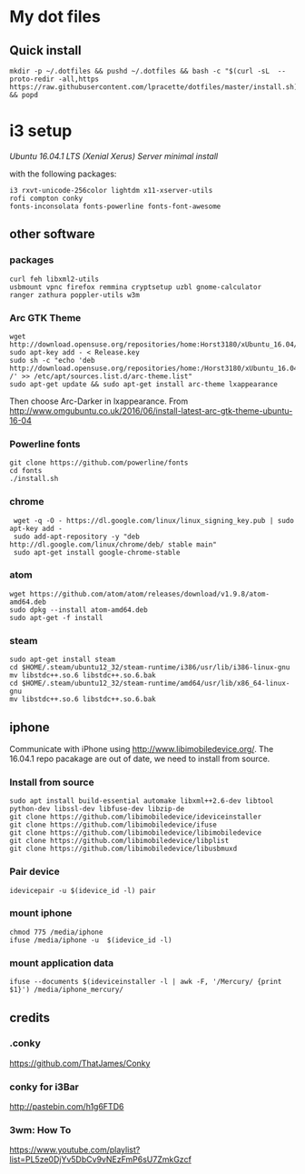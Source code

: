 # My dot files

## Quick install 
```
mkdir -p ~/.dotfiles && pushd ~/.dotfiles && bash -c "$(curl -sL  --proto-redir -all,https https://raw.githubusercontent.com/lpracette/dotfiles/master/install.sh)" && popd
```





# i3 setup

*Ubuntu 16.04.1 LTS (Xenial Xerus) Server minimal install*


with the following packages:

    i3 rxvt-unicode-256color lightdm x11-xserver-utils
    rofi compton conky
    fonts-inconsolata fonts-powerline fonts-font-awesome

## other software

### packages

    curl feh libxml2-utils
    usbmount vpnc firefox remmina cryptsetup uzbl gnome-calculator 
    ranger zathura poppler-utils w3m

### Arc GTK Theme

    wget http://download.opensuse.org/repositories/home:Horst3180/xUbuntu_16.04/Release.key
    sudo apt-key add - < Release.key
    sudo sh -c "echo 'deb http://download.opensuse.org/repositories/home:/Horst3180/xUbuntu_16.04/ /' >> /etc/apt/sources.list.d/arc-theme.list"
    sudo apt-get update && sudo apt-get install arc-theme lxappearance

Then choose Arc-Darker in lxappearance.
From http://www.omgubuntu.co.uk/2016/06/install-latest-arc-gtk-theme-ubuntu-16-04


### Powerline fonts

    git clone https://github.com/powerline/fonts
    cd fonts
    ./install.sh

### chrome

     wget -q -O - https://dl.google.com/linux/linux_signing_key.pub | sudo apt-key add -
     sudo add-apt-repository -y "deb http://dl.google.com/linux/chrome/deb/ stable main"
     sudo apt-get install google-chrome-stable

### atom

    wget https://github.com/atom/atom/releases/download/v1.9.8/atom-amd64.deb
    sudo dpkg --install atom-amd64.deb
    sudo apt-get -f install

### steam

    sudo apt-get install steam
    cd $HOME/.steam/ubuntu12_32/steam-runtime/i386/usr/lib/i386-linux-gnu
    mv libstdc++.so.6 libstdc++.so.6.bak
    cd $HOME/.steam/ubuntu12_32/steam-runtime/amd64/usr/lib/x86_64-linux-gnu
    mv libstdc++.so.6 libstdc++.so.6.bak

## iphone
Communicate with iPhone using http://www.libimobiledevice.org/. The 16.04.1 repo pacakage are out of date, we need to install from source.

### Install from source

    sudo apt install build-essential automake libxml++2.6-dev libtool python-dev libssl-dev libfuse-dev libzip-de
    git clone https://github.com/libimobiledevice/ideviceinstaller
    git clone https://github.com/libimobiledevice/ifuse
    git clone https://github.com/libimobiledevice/libimobiledevice
    git clone https://github.com/libimobiledevice/libplist
    git clone https://github.com/libimobiledevice/libusbmuxd

### Pair device

    idevicepair -u $(idevice_id -l) pair

### mount iphone
    chmod 775 /media/iphone
    ifuse /media/iphone -u  $(idevice_id -l)

### mount application data
    ifuse --documents $(ideviceinstaller -l | awk -F, '/Mercury/ {print $1}') /media/iphone_mercury/



## credits
### .conky
https://github.com/ThatJames/Conky

### conky for i3Bar
http://pastebin.com/h1g6FTD6


### 3wm: How To
https://www.youtube.com/playlist?list=PL5ze0DjYv5DbCv9vNEzFmP6sU7ZmkGzcf
